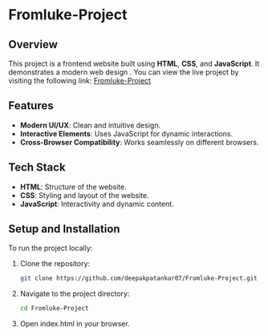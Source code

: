 # Fromluke-Project

## Overview
This project is a frontend website built using **HTML**, **CSS**, and **JavaScript**. It demonstrates a modern web design . You can view the live project by visiting the following link:
[Fromluke-Project](https://deepakpatankar07.github.io/Fromluke-Project)

## Features
- **Modern UI/UX**: Clean and intuitive design.
- **Interactive Elements**: Uses JavaScript for dynamic interactions.
- **Cross-Browser Compatibility**: Works seamlessly on different browsers.

## Tech Stack
- **HTML**: Structure of the website.
- **CSS**: Styling and layout of the website.
- **JavaScript**: Interactivity and dynamic content.

## Setup and Installation
To run the project locally:
1. Clone the repository:
   ```bash
   git clone https://github.com/deepakpatankar07/Fromluke-Project.git
2. Navigate to the project directory:
    ```bash
    cd Fromluke-Project
3. Open index.html in your browser.
